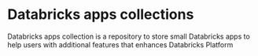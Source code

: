 # Databricks apps collections
Databricks apps collection is a repository to store small Databricks apps to help users with additional features that enhances Databricks Platform
